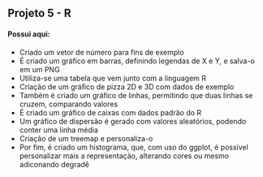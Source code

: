 ## Projeto 5 - R

#### Possui aqui:
* Criado um vetor de número para fins de exemplo
* É criado um gráfico em barras, definindo legendas de X e Y, e salva-o em um PNG
* Utiliza-se uma tabela que vem junto com a linguagem R
* Criação de um gráfico de pizza 2D e 3D com dados de exemplo
* Também é criado um gráfico de linhas, permitindo que duas linhas se cruzem, comparando valores
* É criado um gráfico de caixas com dados padrão do R
* Um gráfico de dispersão é gerado com valores aleatórios, podendo conter uma linha média
* Criação de um treemap e personaliza-o
* Por fim, é criado um histograma, que, com uso do ggplot, é possível personalizar mais a representação, alterando cores ou mesmo adiconando degradê
